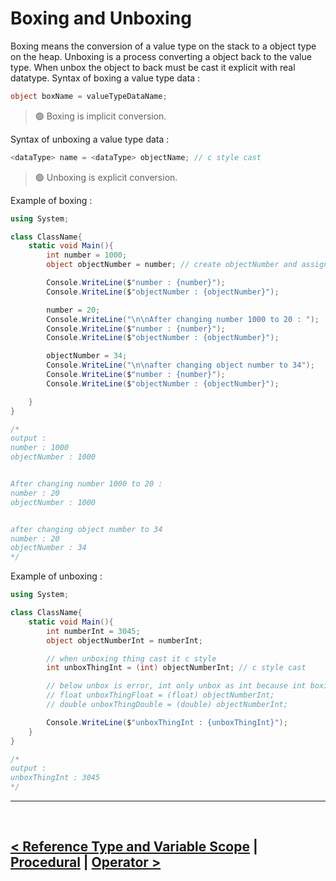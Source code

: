 Boxing and Unboxing
===================
Boxing means the conversion of a value type on the stack to a object type on the heap. Unboxing is a process converting a object back to the value type. When unbox the object to back must be cast it explicit with real datatype. Syntax of boxing a value type data : 
```cs
object boxName = valueTypeDataName;
```

> 🟢 Boxing is implicit conversion.


Syntax of unboxing a value type data : 
```cs
<dataType> name = <dataType> objectName; // c style cast
```

> 🟢 Unboxing is explicit conversion.

Example of boxing : 
```cs
using System;

class ClassName{
    static void Main(){
        int number = 1000;
        object objectNumber = number; // create objectNumber and assign number

        Console.WriteLine($"number : {number}");
        Console.WriteLine($"objectNumber : {objectNumber}");

        number = 20;
        Console.WriteLine("\n\nAfter changing number 1000 to 20 : ");
        Console.WriteLine($"number : {number}");
        Console.WriteLine($"objectNumber : {objectNumber}");

        objectNumber = 34;
        Console.WriteLine("\n\nafter changing object number to 34");
        Console.WriteLine($"number : {number}");
        Console.WriteLine($"objectNumber : {objectNumber}");

    }
}

/*
output :
number : 1000
objectNumber : 1000


After changing number 1000 to 20 : 
number : 20
objectNumber : 1000


after changing object number to 34
number : 20
objectNumber : 34
*/
```

Example of unboxing : 
```cs
using System;

class ClassName{
    static void Main(){
        int numberInt = 3045;
        object objectNumberInt = numberInt;

        // when unboxing thing cast it c style
        int unboxThingInt = (int) objectNumberInt; // c style cast 

        // below unbox is error, int only unbox as int because int boxing as int
        // float unboxThingFloat = (float) objectNumberInt;
        // double unboxThingDouble = (double) objectNumberInt;

        Console.WriteLine($"unboxThingInt : {unboxThingInt}");
    }
}

/*
output : 
unboxThingInt : 3045
*/
```

<hr />
<br />

[< Reference Type and Variable Scope](./../08.reference_type_and_variable_scope/reference_type_variable_scope.md) | [Procedural](./../section_01.md) | [Operator >](./../10.operator/operaotr.md)
---------